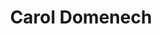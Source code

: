 ---
title: Carol Domenech
email: 
image: "/images/authors/carol.png"
description: Perfil de Carol
summary: Diseñadora UX/UI
social:
  - name: behance
    icon: fa-brands fa-behance
    link: https://www.behance.net/carolinado9b86

  - name: linkedin
    icon: fa-brands fa-linkedin
    link: https://www.linkedin.com/in/carolinabeatriz/
---